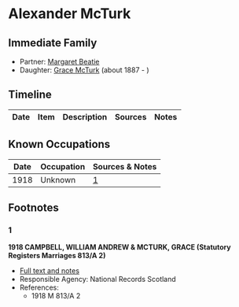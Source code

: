 ﻿---
layout: person
subject_key: i39936423
permalink: /people/i39936423
---

# Alexander McTurk

## Immediate Family

* Partner: [Margaret Beatie](./@2654341@-margaret-beatie-b-d.md)
* Daughter: [Grace McTurk](./@54145218@-grace-mcturk-b1887-d.md) (about 1887 - )

## Timeline

Date | Item | Description | Sources | Notes
---|---|---|---|---

## Known Occupations

Date | Occupation | Sources & Notes
---|---|---
1918 | Unknown | [1](#1)

## Footnotes

### 1

**1918 CAMPBELL, WILLIAM ANDREW & MCTURK, GRACE (Statutory Registers Marriages 813/A 2)**

* [Full text and notes](../sources/@61071920@-1918-campbell,-william-andrew-&-mcturk,-grace-statutory-registers-marriages-813-a-2-.md)
* Responsible Agency: National Records Scotland
* References: 
  * 1918 M 813/A 2

